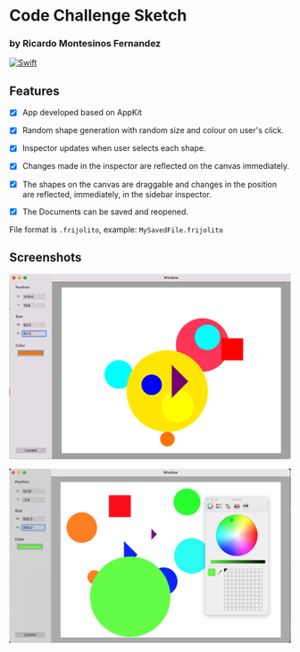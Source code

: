 # Code Challenge Sketch
### by Ricardo Montesinos Fernandez

[![Swift](https://img.shields.io/badge/Swift-5.6.0-orange?style=flat-square)](https://img.shields.io/badge/Swift-5.3_5.4_5.5_5.6-Orange?style=flat-square)

## Features

- [x] App developed based on AppKit

- [x] Random shape generation with random size and colour on user's click.

- [x] Inspector updates when user selects each shape.

- [x] Changes made in the inspector are reflected on the canvas immediately.

- [x] The shapes on the canvas are draggable and changes in the position are reflected, immediately, in the sidebar inspector.

- [x] The Documents can be saved and reopened.

File format is `.frijolito`, example: `MySavedFile.frijolito`

## Screenshots

![](img/app1.png)

![](img/app2.png)

